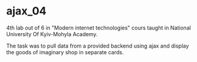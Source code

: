 # ajax_04

4th lab out of 6 in "Modern internet technologies" cours taught in National University Of Kyiv-Mohyla Academy.

The task was to pull data from a provided backend using ajax and display the goods of imaginary shop in separate cards.
